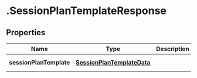 # .SessionPlanTemplateResponse

## Properties

Name | Type | Description | Notes
------------ | ------------- | ------------- | -------------
**sessionPlanTemplate** | [**SessionPlanTemplateData**](SessionPlanTemplateData.md) |  | [default to undefined]

